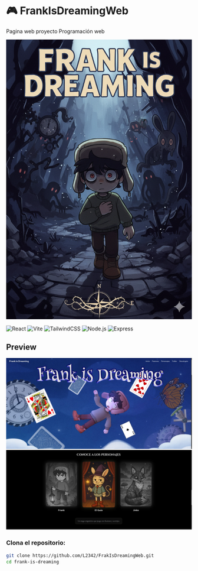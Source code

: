 # 🎮 FrankIsDreamingWeb
Pagina web proyecto Programación web


![Banner del juego](./preview/banner.png)



![React](https://img.shields.io/badge/React-20232A?style=for-the-badge&logo=react&logoColor=61DAFB)
![Vite](https://img.shields.io/badge/Vite-646CFF?style=for-the-badge&logo=vite&logoColor=white)
![TailwindCSS](https://img.shields.io/badge/TailwindCSS-38B2AC?style=for-the-badge&logo=tailwind-css&logoColor=white)
![Node.js](https://img.shields.io/badge/Node.js-339933?style=for-the-badge&logo=node.js&logoColor=white)
![Express](https://img.shields.io/badge/Express-000000?style=for-the-badge&logo=express&logoColor=white)


## Preview

![Preview](./preview/screen1.jpeg)
![Preview](./preview/screen2.jpeg)




### Clona el repositorio:
```bash
git clone https://github.com/L2342/FrakIsDreamingWeb.git
cd frank-is-dreaming
